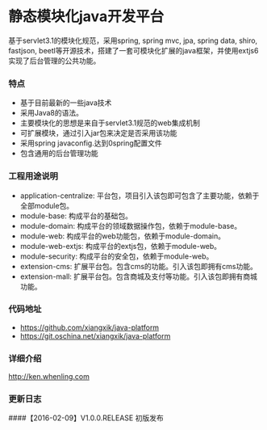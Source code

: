 # 静态模块化java开发平台
基于servlet3.1的模块化规范，采用spring, spring mvc, jpa, spring data, shiro, fastjson, beetl等开源技术，搭建了一套可模块化扩展的java框架，并使用extjs6实现了后台管理的公共功能。

### 特点
* 基于目前最新的一些java技术
* 采用Java8的语法。
* 主要模块化的思想是来自于servlet3.1规范的web集成机制
* 可扩展模块，通过引入jar包来决定是否采用该功能
* 采用spring javaconfig.达到0spring配置文件
* 包含通用的后台管理功能

### 工程用途说明
* application-centralize: 平台包，项目引入该包即可包含了主要功能，依赖于全部module包。
* module-base: 构成平台的基础包。
* module-domain: 构成平台的领域数据操作包，依赖于module-base。
* module-web: 构成平台的web功能包，依赖于module-domain。
* module-web-extjs: 构成平台的extjs包，依赖于module-web。
* module-security: 构成平台的安全包，依赖于module-web。
* extension-cms: 扩展平台包。包含cms的功能。引入该包即拥有cms功能。
* extension-mall: 扩展平台包。包含商城及支付等功能。引入该包即拥有商城功能。

### 代码地址
* https://github.com/xiangxik/java-platform
* https://git.oschina.net/xiangxik/java-platform

### 详细介绍
http://ken.whenling.com

### 更新日志
####【2016-02-09】V1.0.0.RELEASE
初版发布